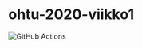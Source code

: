 # ohtu-2020-viikko1

![GitHub Actions](https://github.com/thomsva/ohtu-viikko1-s2020/workflows/Java%20CI%20with%20Gradle/badge.svg)
